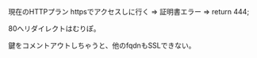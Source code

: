 


現在のHTTPプラン
httpsでアクセスしに行く => 証明書エラー => return 444;



80へリダイレクトはむりぽ。

鍵をコメントアウトしちゃうと、他のfqdnもSSLできない。






